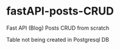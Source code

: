 # fastAPI-posts-CRUD
Fast API (Blog) Posts CRUD from scratch


Table not being created in Postgresql DB
